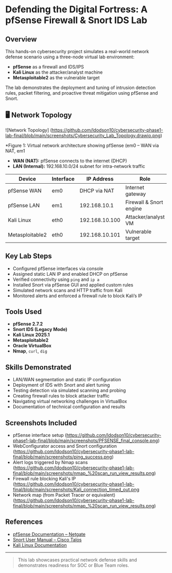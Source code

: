 # Defending the Digital Fortress: A pfSense Firewall & Snort IDS Lab

## Overview
This hands-on cybersecurity project simulates a real-world network defense scenario using a three-node virtual lab environment:  
- **pfSense** as a firewall and IDS/IPS  
- **Kali Linux** as the attacker/analyst machine  
- **Metasploitable2** as the vulnerable target

The lab demonstrates the deployment and tuning of intrusion detection rules, packet filtering, and proactive threat mitigation using pfSense and Snort.

## 🖥️ Network Topology

![Network Topology] (https://github.com/ldodson10/cybersecurity-phase1-lab-final/blob/main/screenshots/Cybersecurity_Lab_Topology.drawio.png)

*Figure 1: Virtual network architecture showing pfSense (em0 – WAN via NAT, em1

- **WAN (NAT):** pfSense connects to the internet (DHCP)
- **LAN (Internal):** 192.168.10.0/24 subnet for intra-network traffic

| Device           | Interface | IP Address       | Role                    |
|------------------|-----------|------------------|-------------------------|
| pfSense WAN      | em0       | DHCP via NAT     | Internet gateway        |
| pfSense LAN      | em1       | 192.168.10.1     | Firewall & Snort engine |
| Kali Linux       | eth0      | 192.168.10.100   | Attacker/analyst VM     |
| Metasploitable2  | eth0      | 192.168.10.101   | Vulnerable target       |

## Key Lab Steps

- Configured pfSense interfaces via console
- Assigned static LAN IP and enabled DHCP on pfSense
- Verified connectivity using `ping` and `ip a`
- Installed Snort via pfSense GUI and applied custom rules
- Simulated network scans and HTTP traffic from Kali
- Monitored alerts and enforced a firewall rule to block Kali’s IP

## Tools Used

- **pfSense 2.7.2**
- **Snort IDS (Legacy Mode)**
- **Kali Linux 2025.1**
- **Metasploitable2**
- **Oracle VirtualBox**
- **Nmap**, `curl`, `dig`

## Skills Demonstrated

- LAN/WAN segmentation and static IP configuration  
- Deployment of IDS with Snort and alert tuning  
- Testing detection via simulated scanning and probing  
- Creating firewall rules to block attacker traffic  
- Navigating virtual networking challenges in VirtualBox  
- Documentation of technical configuration and results

## Screenshots Included

- pfSense interface setup (https://github.com/ldodson10/cybersecurity-phase1-lab-final/blob/main/screenshots/PFSENSE_final_console.png)
- WebConfigurator access and Snort configuration (https://github.com/ldodson10/cybersecurity-phase1-lab-final/blob/main/screenshots/ping_success.png)
- Alert logs triggered by Nmap scans (https://github.com/ldodson10/cybersecurity-phase1-lab-final/blob/main/screenshots/nmap_%20scan_run_view_results.png)
- Firewall rule blocking Kali's IP (https://github.com/ldodson10/cybersecurity-phase1-lab-final/blob/main/screenshots/Kali_connection_timed_out.png
- Network map (from Packet Tracer or equivalent) (https://github.com/ldodson10/cybersecurity-phase1-lab-final/blob/main/screenshots/nmap_%20scan_run_view_results.png)

## References

- [pfSense Documentation – Netgate](https://docs.netgate.com/pfsense/en/latest/)
- [Snort User Manual – Cisco Talos](https://docs.snort.org/)
- [Kali Linux Documentation](https://www.kali.org/docs/)

---

> This lab showcases practical network defense skills and demonstrates readiness for SOC or Blue Team roles.

